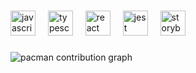 # <div align="left">
  <img src="https://cdn.jsdelivr.net/gh/devicons/devicon/icons/javascript/javascript-original.svg" height="40" alt="javascript logo"  />
  <img width="12" />
  <img src="https://cdn.jsdelivr.net/gh/devicons/devicon/icons/typescript/typescript-original.svg" height="40" alt="typescript logo"  />
  <img width="12" />
  <img src="https://cdn.jsdelivr.net/gh/devicons/devicon/icons/react/react-original.svg" height="40" alt="react logo"  />
  <img width="12" />
  <img src="https://cdn.jsdelivr.net/gh/devicons/devicon/icons/jest/jest-plain.svg" height="40" alt="jest logo"  />
  <img width="12" />
  <img src="https://cdn.jsdelivr.net/gh/devicons/devicon/icons/storybook/storybook-original.svg" height="40" alt="storybook logo"  />
</div>

###

<picture>
  <source media="(prefers-color-scheme: dark)" srcset="https://raw.githubusercontent.com/ChanmilBenitez/ChanmilBenitez/output/pacman-contribution-graph-dark.svg">
  <source media="(prefers-color-scheme: light)" srcset="https://raw.githubusercontent.com/ChanmilBenitez/ChanmilBenitez/output/pacman-contribution-graph.svg">
  <img alt="pacman contribution graph" src="https://raw.githubusercontent.com/ChanmilBenitez/ChanmilBenitez/output/pacman-contribution-graph.svg">
</picture>

###
